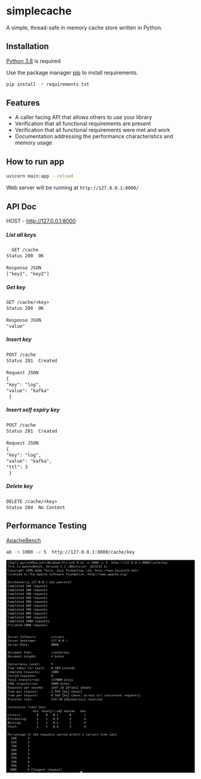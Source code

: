 


# simplecache
A simple, thread-safe in memory cache store written in Python.

## Installation

[Python 3.8](https://www.python.org/downloads/release/python-380/)  is required

Use the package manager [pip](https://pip.pypa.io/en/stable/) to install requirements.

```bash
pip install -r requirements.txt
```

## Features

- A caller facing API that allows others to use your library
- Verification that all functional requirements are present
- Verification that all functional requirements were met and work
- Documentation addressing the performance characteristics and memory usage



## How to run app 

```bash
uvicorn main:app --reload
```
Web server will be running at `http://127.0.0.1:8000/`


## API Doc
 
 HOST - http://127.0.0.1:8000
 
##### List all keys

	  GET /cache
    Status 200  OK
    
    Response JSON
    ["key1", "key2"]
    

##### Get key

    GET /cache/<key>
    Status 200  OK
    
    Response JSON
    "value"

##### Insert key

    POST /cache
    Status 201  Created
    
    Request JSON
    {
    "key": "log",
    "value": "kafka"
	 }
	 

##### Insert self expiry key

    POST /cache
    Status 201  Created
    
    Request JSON
    {
    "key": "log",
    "value": "kafka",
    "ttl": 3
	 }

##### Delete key

    DELETE /cache/<key>
    Status 204  No Content

## Performance Testing
[ApacheBench](https://httpd.apache.org/docs/2.4/programs/ab.html) 
```bash
ab -n 1000 -c 5  http://127.0.0.1:8000/cache/key
```
![ScreenShot](/docs/perf_ss.png)


